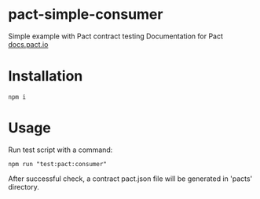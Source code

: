 # pact-simple-consumer
Simple example with Pact contract testing
Documentation for Pact [docs.pact.io](https://docs.pact.io/)

# Installation
```
npm i
```

# Usage
Run test script with a command:
```
npm run "test:pact:consumer"
```
After successful check, a contract pact.json file will be generated in 'pacts' directory.